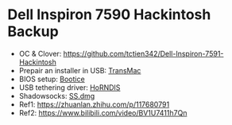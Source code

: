 # Dell Inspiron 7590 Hackintosh Backup

- OC & Clover: https://github.com/tctien342/Dell-Inspiron-7591-Hackintosh
- Prepair an installer in USB: [TransMac](https://github.com/raptazure/hackintosh-backup/blob/master/TransMac.zip)
- BIOS setup: [Bootice](https://github.com/raptazure/hackintosh-backup/blob/master/bootice_2760.zip)
- USB tethering driver: [HoRNDIS](https://github.com/raptazure/hackintosh-backup/blob/master/HoRNDIS-9.2-catalina_install.pkg.zip)
- Shadowsocks: [SS.dmg](https://github.com/raptazure/hackintosh-backup/blob/master/SS.dmg)
- Ref1: https://zhuanlan.zhihu.com/p/117680791
- Ref2: https://www.bilibili.com/video/BV1U7411h7Qn
